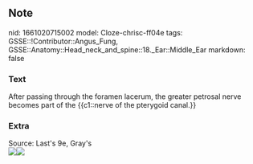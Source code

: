 ## Note
nid: 1661020715002
model: Cloze-chrisc-ff04e
tags: GSSE::!Contributor::Angus_Fung, GSSE::Anatomy::Head_neck_and_spine::18._Ear::Middle_Ear
markdown: false

### Text
After passing through the foramen lacerum, the greater petrosal nerve becomes part of the {{c1::nerve of the pterygoid canal.}}

### Extra
<div>
  <div>
    Source: Last's 9e, Gray's
  </div>
  <div><img src=
  "paste-7b9f4eea4267b161c2e62dd63ffd530e70adbae8.jpg"><img src= 
  "paste-c50661dddcad2dd272b396994ce3a6563bf62b42.jpg"></div>
</div>
